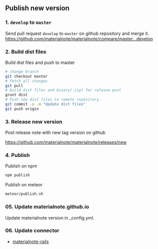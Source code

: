## Publish new version

### 1. `develop` to `master`

Send pull request `develop` to `master` on github repository and merge it.
https://github.com/materialnote/materialnote/compare/master...develop

### 2. Build dist files

Build dist files and push to master
```bash
# change branch
git checkout master
# fetch all changes
git pull
# build dist files and binary(.zip) for release post
grunt dist
# Push new dist files to remote repository.
git commit -a -m "Update dist files"
git push origin
```

### 3. Release new version
Post release note with new tag version on github

https://github.com/materialnote/materialnote/releases/new

### 4. Publish

Publish on npm
```bash
npm publish
```

Publish on meteor
```bash
meteor/publish.sh
```

### 05. Update materialnote.github.io
Update materialnote version in _config.yml.

### 06. Update connector
 - [materialnote-rails](https://github.com/materialnote/materialnote-rails/blob/master/MAINTAIN.md)
